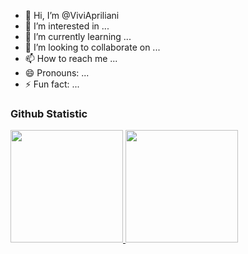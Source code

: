 - 👋 Hi, I’m @ViviApriliani
- 👀 I’m interested in ...
- 🌱 I’m currently learning ...
- 💞️ I’m looking to collaborate on ...
- 📫 How to reach me ...
- 😄 Pronouns: ...
- ⚡ Fun fact: ...

<!---
ViviApriliani/ViviApriliani is a ✨ special ✨ repository because its `README.md` (this file) appears on your GitHub profile.
You can click the Preview link to take a look at your changes.
--->
### Github Statistic
<p align="left">
<a href="https://github.com/ViviApriliani">
  <img height="180em" src="https://github-readme-stats-eight-theta.vercel.app/api?username=ViviAprilini&show_icons=true&theme=algolia&include_all_commits=true&count_private=true"/>
  <img height="180em" src="https://github-readme-stats-eight-theta.vercel.app/api/top-langs/?username=ViviApriliani&layout=compact&layout=compact&theme=algolia"/>
</a>
</p>
